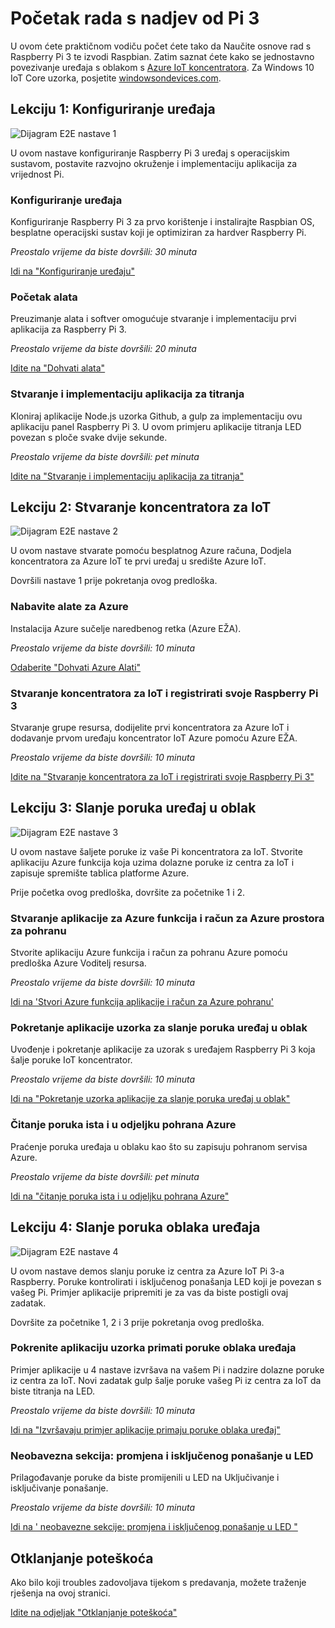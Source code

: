 <properties
 pageTitle="Početak rada s nadjev od Pi 3 | Microsoft Azure"
 description="Početak rada s Raspberry Pi 3, stvaranje koncentratora za IoT Azure i povezivanje na Pi koncentrator IoT"
 services="iot-hub"
 documentationCenter=""
 authors="shizn"
 manager="timlt"
 tags=""
 keywords=""/>

<tags
 ms.service="iot-hub"
 ms.devlang="multiple"
 ms.topic="article"
 ms.tgt_pltfrm="na"
 ms.workload="na"
 ms.date="10/21/2016"
 ms.author="xshi"/>

# <a name="get-started-with-raspberry-pi-3"></a>Početak rada s nadjev od Pi 3

U ovom ćete praktičnom vodiču počet ćete tako da Naučite osnove rad s Raspberry Pi 3 te izvodi Raspbian. Zatim saznat ćete kako se jednostavno povezivanje uređaja s oblakom s [Azure IoT koncentratora](iot-hub-what-is-iot-hub.md). Za Windows 10 IoT Core uzorka, posjetite [windowsondevices.com](http://www.windowsondevices.com/).

## <a name="lesson-1-configure-your-device"></a>Lekciju 1: Konfiguriranje uređaja

![Dijagram E2E nastave 1](media/iot-hub-raspberry-pi-lessons/e2e-lesson1.png)

U ovom nastave konfiguriranje Raspberry Pi 3 uređaj s operacijskim sustavom, postavite razvojno okruženje i implementaciju aplikacija za vrijednost Pi.

### <a name="configure-your-device"></a>Konfiguriranje uređaja

Konfiguriranje Raspberry Pi 3 za prvo korištenje i instalirajte Raspbian OS, besplatne operacijski sustav koji je optimiziran za hardver Raspberry Pi.

*Preostalo vrijeme da biste dovršili: 30 minuta* 

[Idi na "Konfiguriranje uređaju"](iot-hub-raspberry-pi-kit-node-lesson1-configure-your-device.md)

### <a name="get-the-tools"></a>Početak alata
Preuzimanje alata i softver omogućuje stvaranje i implementaciju prvi aplikacija za Raspberry Pi 3.

*Preostalo vrijeme da biste dovršili: 20 minuta* 

[Idite na "Dohvati alata"](iot-hub-raspberry-pi-kit-node-lesson1-get-the-tools-win32.md)

### <a name="create-and-deploy-the-blink-application"></a>Stvaranje i implementaciju aplikacija za titranja

Kloniraj aplikacije Node.js uzorka Github, a gulp za implementaciju ovu aplikaciju panel Raspberry Pi 3. U ovom primjeru aplikacije titranja LED povezan s ploče svake dvije sekunde.

*Preostalo vrijeme da biste dovršili: pet minuta* 

[Idite na "Stvaranje i implementaciju aplikacija za titranja"](iot-hub-raspberry-pi-kit-node-lesson1-deploy-blink-app.md)

## <a name="lesson-2-create-your-iot-hub"></a>Lekciju 2: Stvaranje koncentratora za IoT

![Dijagram E2E nastave 2](media/iot-hub-raspberry-pi-lessons/e2e-lesson2.png)

U ovom nastave stvarate pomoću besplatnog Azure računa, Dodjela koncentratora za Azure IoT te prvi uređaj u središte Azure IoT.

Dovršili nastave 1 prije pokretanja ovog predloška.

### <a name="get-the-azure-tools"></a>Nabavite alate za Azure

Instalacija Azure sučelje naredbenog retka (Azure EŽA).

*Preostalo vrijeme da biste dovršili: 10 minuta* 

[Odaberite "Dohvati Azure Alati"](iot-hub-raspberry-pi-kit-node-lesson2-get-azure-tools-win32.md)

### <a name="create-your-iot-hub-and-register-your-raspberry-pi-3"></a>Stvaranje koncentratora za IoT i registrirati svoje Raspberry Pi 3

Stvaranje grupe resursa, dodijelite prvi koncentratora za Azure IoT i dodavanje prvom uređaju koncentrator IoT Azure pomoću Azure EŽA. 

*Preostalo vrijeme da biste dovršili: 10 minuta* 

[Idite na "Stvaranje koncentratora za IoT i registrirati svoje Raspberry Pi 3"](iot-hub-raspberry-pi-kit-node-lesson2-prepare-azure-iot-hub.md)


## <a name="lesson-3-send-device-to-cloud-messages"></a>Lekciju 3: Slanje poruka uređaj u oblak

![Dijagram E2E nastave 3](media/iot-hub-raspberry-pi-lessons/e2e-lesson3.png)

U ovom nastave šaljete poruke iz vaše Pi koncentratora za IoT. Stvorite aplikaciju Azure funkcija koja uzima dolazne poruke iz centra za IoT i zapisuje spremište tablica platforme Azure.

Prije početka ovog predloška, dovršite za početnike 1 i 2.

### <a name="create-an-azure-function-app-and-azure-storage-account"></a>Stvaranje aplikacije za Azure funkcija i račun za Azure prostora za pohranu

Stvorite aplikaciju Azure funkcija i račun za pohranu Azure pomoću predloška Azure Voditelj resursa.

*Preostalo vrijeme da biste dovršili: 10 minuta* 

[Idi na 'Stvori Azure funkcija aplikacije i račun za Azure pohranu'](iot-hub-raspberry-pi-kit-node-lesson3-deploy-resource-manager-template.md)

### <a name="run-sample-application-to-send-device-to-cloud-messages"></a>Pokretanje aplikacije uzorka za slanje poruka uređaj u oblak

Uvođenje i pokretanje aplikacije za uzorak s uređajem Raspberry Pi 3 koja šalje poruke IoT koncentrator.

*Preostalo vrijeme da biste dovršili: 10 minuta* 

[Idi na "Pokretanje uzorka aplikacije za slanje poruka uređaj u oblak"](iot-hub-raspberry-pi-kit-node-lesson3-run-azure-blink.md)

### <a name="read-messages-persisted-in-azure-storage"></a>Čitanje poruka ista i u odjeljku pohrana Azure
Praćenje poruka uređaja u oblaku kao što su zapisuju pohranom servisa Azure.

*Preostalo vrijeme da biste dovršili: pet minuta* 

[Idi na "čitanje poruka ista i u odjeljku pohrana Azure"](iot-hub-raspberry-pi-kit-node-lesson3-read-table-storage.md)


## <a name="lesson-4-send-cloud-to-device-messages"></a>Lekciju 4: Slanje poruka oblaka uređaja

![Dijagram E2E nastave 4](media/iot-hub-raspberry-pi-lessons/e2e-lesson4.png)

U ovom nastave demos slanju poruke iz centra za Azure IoT Pi 3-a Raspberry. Poruke kontrolirati i isključenog ponašanja LED koji je povezan s vašeg Pi. Primjer aplikacije pripremiti je za vas da biste postigli ovaj zadatak.

Dovršite za početnike 1, 2 i 3 prije pokretanja ovog predloška.

### <a name="run-the-sample-application-to-receive-cloud-to-device-messages"></a>Pokrenite aplikaciju uzorka primati poruke oblaka uređaja

Primjer aplikacije u 4 nastave izvršava na vašem Pi i nadzire dolazne poruke iz centra za IoT. Novi zadatak gulp šalje poruke vašeg Pi iz centra za IoT da biste titranja na LED.

*Preostalo vrijeme da biste dovršili: 10 minuta* 

[Idi na "Izvršavaju primjer aplikacije primaju poruke oblaka uređaj"](iot-hub-raspberry-pi-kit-node-lesson4-send-cloud-to-device-messages.md)

### <a name="optional-section-change-the-on-and-off-behavior-of-the-led"></a>Neobavezna sekcija: promjena i isključenog ponašanje u LED

Prilagođavanje poruke da biste promijenili u LED na Uključivanje i isključivanje ponašanje.

*Preostalo vrijeme da biste dovršili: 10 minuta* 

[Idi na ' neobavezne sekcije: promjena i isključenog ponašanje u LED "](iot-hub-raspberry-pi-kit-node-lesson4-change-led-behavior.md)


## <a name="troubleshooting"></a>Otklanjanje poteškoća

Ako bilo koji troubles zadovoljava tijekom s predavanja, možete traženje rješenja na ovoj stranici.

[Idite na odjeljak "Otklanjanje poteškoća"](iot-hub-raspberry-pi-kit-node-troubleshooting.md)
